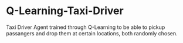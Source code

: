 # Q-Learning-Taxi-Driver
Taxi Driver Agent trained through Q-Learning to be able to pickup passangers and drop them at certain locations, both randomly chosen.
